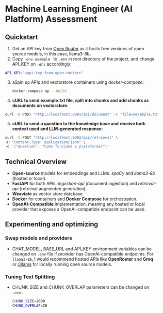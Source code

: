 # Machine Learning Engineer (AI Platform) Assessment

## Quickstart
1. Get an API key from [Open Router](https://openrouter.ai/) as it hosts free versions of open source models, in this case, llama3-8b. 
2. Copy `.env.example ` to `.env` in root directory of the project, and change API_KEY on `.env` accordingly:
```bash
API_KEY="<api-key-from-open-router>"
```
3. aSpin up APIs and vectorstore containers using *docker-compose*:
	```bash
	docker-compose up --build
	```
4. **cURL to send example.txt file, split into chunks and add chunks as documents on vectorstore**:
```bash
curl -X POST "http://localhost:8001/api/document" -F "file=@example.txt"
``` 
5. **cURL to send a question to the knowledge base and receive both context used and LLM-generated response:**
 ```bash
 curl -X POST "http://localhost:8002/api/retrieval" \
-H "Content-Type: application/json" \
-d '{"question": "Como funciona a plataforma?"}'
```
## Technical Overview
- **Open-source** models for embeddings and LLMs: *spaCy* and *llama3-8b* (hosted or local).
- **FastAPI** for both APIs: *ingestion-api* (document ingestion) and *retrieval-api* (retrieval  augmented generation).
- **Weaviate** as vector store database.
- **Docker** for containers and **Docker Compose** for orchestration.
- **OpenAI-Compatible** implementation, meaning any hosted or local provider that exposes a OpenAI-compatible endpoint can be used.

## Experimenting and optimizing

### Swap models and providers
- CHAT_MODEL, BASE_URL and API_KEY environment variables can be changed on `.env` file if provider has OpenAI-compatible endpoints. For `llama3-8b`, I would recommend hosted APIs like **OpenRouter** and **Groq** or [Ollama](https://ollama.com/) for locally running open source models.
### Tuning Text Splitting
- CHUNK_SIZE and CHUNK_OVERLAP parameters can be changed on `.env` :
  ```bash
  CHUNK_SIZE=1000 
  CHUNK_OVERLAP=20
  ```
